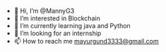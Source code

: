 - 👋 Hi, I’m @MannyG3
- 👀 I’m interested in Blockchain
- 🌱 I’m currently learning java and Python
- 💞️ I’m looking for an internship
- 📫 How to reach me mayurgund3333@gmail.com

<!---
MannyG3/MannyG3 is a ✨ special ✨ repository because its `README.md` (this file) appears on your GitHub profile.
You can click the Preview link to take a look at your changes.
--->
